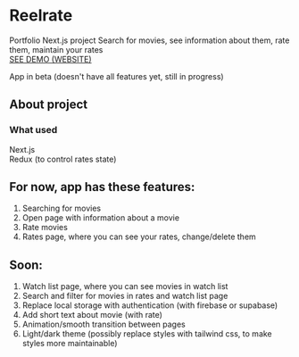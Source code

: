 # Reelrate

Portfolio Next.js project
Search for movies, see information about them, rate them, maintain your rates                                                                            
[SEE DEMO (WEBSITE)](https://reelrate-beta.netlify.app/)

App in beta (doesn't have all features yet, still in progress)

## About project

### What used

Next.js                                                                                                                             
Redux (to control rates state)

## For now, app has these features:

1. Searching for movies
2. Open page with information about a movie
3. Rate movies
4. Rates page, where you can see your rates, change/delete them

## Soon:

1. Watch list page, where you can see movies in watch list
2. Search and filter for movies in rates and watch list page
3. Replace local storage with authentication (with firebase or supabase)
4. Add short text about movie (with rate)
5. Animation/smooth transition between pages
6. Light/dark theme (possibly replace styles with tailwind css, to make styles more maintainable)
